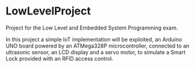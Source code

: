 # LowLevelProject
Project for the Low Level and Embedded System Programming exam.

In this project a simple IoT implementation will be exploited, an Arduino UNO board powered by an ATMega328P microcontroller, connected to an ultrasonic sensor, an LCD display and a servo motor, to simulate a Smart Lock provided with an RFID access control.
